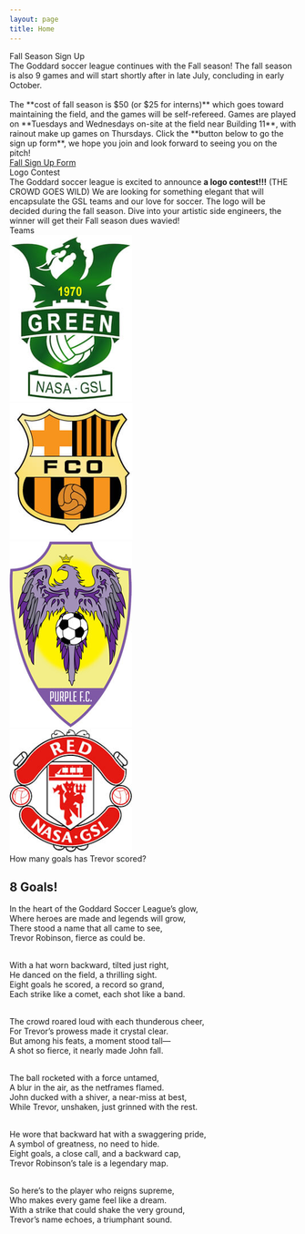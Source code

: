 ```yaml
---
layout: page
title: Home
---
```


<script>
    const sound = new Audio();
    function playSound(filename) {
        console.log("Playing song: " + filename);
        sound.src = "/assets/audio/" + filename + ".mp3";
        sound.play();
    }
</script>

<!-- begin cookout -->
<!-- <div class="card bg-light text-center mt-3">
<div class="card-header text-center">
    Final Cookout
</div>
<div class="card-body">
<div class="row" markdown=1>
Come to the Goddard Soccer League cookout <strong>5pm, Tuesday July 23rd</strong> and enjoy a free meal while watching the final, <span class="text-success">Green</span> vs <span class="text-danger">Red</span>! We will be grilling out hamburgers and hot dogs and chilling out under our new umbrellas and picnic benches. Come one, come all!
</div>
</div>
</div> -->

<!-- begin row sign up -->
<div class="card bg-light text-center mt-3">
<div class="card-header text-center">
    Fall Season Sign Up
</div>
<div class="card-body">
<div class="row" markdown=1>
The Goddard soccer league continues with the Fall season! The fall season is also 9 games and will start shortly after in late July, concluding in early October.
<br><br>
The **cost of fall season is $50 <span class="text-rainbow">(or $25 for interns)</span>** which goes toward maintaining the field, and the games will be self-refereed. Games are played on **Tuesdays and Wednesdays on-site at the field near Building 11**, with rainout make up games on Thursdays. Click the **button below to go the sign up form**, we hope you join and look forward to seeing you on the pitch!
</div>
<div class="row px-3 ">
<!-- <div class="col-md-6 mt-3">
    <a type="button" class="btn btn-primary col-6" href="https://forms.gle/iggf2sibER2xtd7z8">Spring Sign Up Form</a>
</div> -->
<div class="col-md-12 mt-3">
    <a type="button" class="btn btn-primary col-6" href="https://forms.gle/YN3VdfuhnKLRoKez9">Fall Sign Up Form</a>
</div>
</div>
</div>
</div>

<!-- begin logo contest -->
<div class="card bg-light text-center mt-3">
<div class="card-header text-center">
    Logo Contest
</div>
<div class="card-body">
<div class="row" markdown=1>
The Goddard soccer league is excited to announce <strong class="text-rainbow">a logo contest!!!</strong> (THE CROWD GOES WILD) We are looking for something elegant that will encapsulate the GSL teams and our love for soccer. The logo will be decided during the fall season. Dive into your artistic side engineers, the winner will get their Fall season dues wavied!
</div>
</div>
</div>

<!-- begin row champ video -->
<!-- <div class="card bg-light text-center my-3">
<div class="card-header text-center">
    2023 Championship Game
</div>
<div class="card-body">
    <!-- <script>
        randInt = Math.floor(Math.random() * 2) + 1;
        document.write('<img src="/images/2023-' + randInt + '.jpg" class="img-fluid w-100 rounded"/>');
    </script>
    <video width="100%" poster="/assets/img/2023/GSL-Championship-2023.png" controls>
        <source src="/assets/img/2023/GSL-Championship-2023.webm" type="video/webm">
        <source src="/assets/img/2023/GSL-Championship-2023.mp4" type="video/mp4">
    </video>

</div>
</div> -->

<!-- begin row news updates -->
<!-- <div class="card bg-light text-center my-3">
<div class="card-header text-center">
    Latest Updates
</div>
<div class="card-body" markdown=1>
The 2023 league season was a huge success! Thanks to everyone for reinvigorating this storied league post COVID and **a special shoutout to all the behind scenes work done!**

We are currently planning the 2024 season! The goal will be 6 teams with Blue and White making a return! Details such as team balancing are being finalized and the sign up will be available soon. We will have free scrimmages before the season begins, so get excited!!!
</div>
</div> -->

<!-- begin row teams -->
<div class="card bg-light text-center mt-3">
<div class="card-header text-center">
    Teams
</div>
<div class="card-body bg-white">
<div class="row">
    <!-- <div class="col-2 my-auto">
        <a href="/rosters">
            <img src="/images/teams/blue.jpg" class="img-fluid rounded"/>
        </a>
    </div> -->
    <div class="col-3 my-auto">
        <a href="/rosters">
            <img src="/images/teams/green.jpg" class="img-fluid rounded"/>
        </a>
    </div>
    <div class="col-3 my-auto">
        <a href="/rosters">
            <img src="/images/teams/orange.jpg" class="img-fluid rounded"/>
        </a>
    </div>
    <div class="col-3 my-auto">
        <a href="/rosters">
            <img src="/images/teams/purple.jpg" class="img-fluid rounded"/>
        </a>
    </div>
    <div class="col-3 my-auto">
        <a href="/rosters">
            <img src="/images/teams/red.jpg" class="img-fluid rounded"/>
        </a>
    </div>
    <!-- <div class="col-2 my-auto">
        <a href="/rosters">
            <img src="/images/teams/white.jpg" class="img-fluid rounded"/>
        </a>
    </div> -->
</div>
</div>
</div>

<!-- begin row leading goal scorer -->
<script>
    const bfacts = [
        "Brandon draws circles at a below-average first grader level.",
        "Brandon spits out the sunflower seeds and eats the shells.",
        "Brandon swapped the water pipes out for lead ones because he likes the taste.",
        "Brandon doesn't think Shania Twain is the greatest country singer of all time.",
        "Brandon puts one chopstick in each hand and uses the wide end.",
        "Brandon doesn't like dogs because they \"want to hang out too much\".",
        "Brandon thinks Allie should have stayed with Lon instead choosing Noah.",
        "Brandon tapes every Dane Cook stand up routine on his VCR.",
        "Brandon can't pronounce basic words like \"water\" and \"Florida\".",
        "Brandon has totaled a car in a driveway.",
        "Brandon thinks we should move the nation's capitol to Des Moines.",
        "Brandon was glad Jeopardy moved on from Alex Trebek.",
        "Brandon celebrates on Harambe rememberance day.",
        "Brandon shuffles playing cards face up.",
        "Brandon has missed penalty kicks for throw ins.",
        "Brandon holds computer mice with two hands.",
        "Brandon complains that Sesame Street \"isn't political enough\".",
        "Brandon brings his own sand to the beach because \"beach sand is too coarse\".",
        "Brandon thinks the fuchsia crayons have a more refined taste than the sea green crayons.",
        "Brandon doesn't sing happy birthday to children under 10.",
        "Brandon orders sparkling water at beer gardens.",
        "Brandon doesn't think Hakuna Matata is a wonderful phrase.",
        "Brandon maintains that Pokemon should be pay-to-win.",
        "Brandon uses hydroponics to grow mosquito larvae.",
        "Brandon protested the release of Harry Potter and the Deathly Hallows.",
        "Brandon didn't think McCarthyism involved any unlawful persecution or fear mongering.",
        "Brandon wishes Halloween was always held on a school night.",
        "Brandon is happy the polar ice caps are melting so that \"Santa has no home\".",
        "Brandon advocates against the installation of wheelchair accessibility ramps.",
        "Brandon licks his fingers after every cheeseball, even when sharing.",
        "Brandon was caught trying to sabatoge a Super Soaker manufacturing plant.",
        "Brandon buys taxidermied deer legs to \"trample his neighbor's flower garden without arousing suspicion\".",
        "Brandon once brought a ladle to a knife fight.",
        "Brandon thinks the Golgi apparatus is the powerhouse of the cell.",
        "Brandon loves Dreamworks Madagascar but doesn't even know the name of the zebra.",
        "Brandon hallucinated a new chess piece, like a queen that can only move one square.",
        "Brandon claims to have a black belt, but its from the boy's department at Kohls.",
        "Brandon only knows the dry cereal guy living on Drury Lane.",
        "Brandon has invented 17 forms of metastatic cancer to date.",
        "Brandon believes Napoleon's Russian campaign was a strategic masterclass.",
        "Brandon has gotten mostly A's and a few B's on breathalyzer tests.",
        "Brandon beat a koala in a head to head duel the koala didn't know about.",
        "Brandon turns around and goes back upon encountering two roads diverging in a wood.",
        "Brandon always gives a standing ovation when the plane lands.",
        "Brandon is under the impression McLovin learned to drive in Pennsylvania.",
        "Brandon thinks horseradish sauce was concocted by \"hardcore left-wing media pundits\".",
        "Brandon doesn't understand why cheaters have to eat so much pumpkin, but \"it is delicious\".",
        "Brandon buys two gallons of 2% milk and mixes them because he only drinks 4%.",
        "Brandon is an avid cubic-Neptuner.",
        "Brandon considers Nickleback's 2nd album, The State, to be more \"sensual \" than Curb, their 1st.",
        "Brandon thinks the prime meridian is latitudinal.",
        "Brandon wanted to be a debt collector specifically for \"impovershied single mothers\" growing up.",
        "Brandon once said the Shrek soundtrack is \"like no cap pretty mid skibidi rizzler\".",
        "Brandon brings wire cutters to karoke night because he doesn't like how excited people get.",
        "Brandon lives in a reality based in object impermanence.",
        "Brandon once received a speeding ticket for driving down an elementary school hallway.",
        "Brandon files complaints if the flight attendent isn't there within 45 seconds.",
        "Brandon thinks he is impervious to the Dunning-Kruger effect.",
    ];

    function bfactGen() {
        bfactsInt = Math.floor(Math.random() * bfacts.length);
        document.getElementById("bfact").innerHTML = 'Fact #' + (bfactsInt+1) + ': ' + bfacts[bfactsInt];
    }
</script>

<!--
<div class="card bg-light text-center mt-3">
<div class="card-header text-center">
    How many goals has Brandon scored?
</div>
<div class="card-body bg-rainbow" onclick="playSound('hero'); bfactGen();" markdown=1>
<div class="d-flex justify-content-center">
<div class="overflow-auto w-100">

<h2>3 Goals!</h2>
<h4 id="bfact">Fact #1: Brandon draws circles at a below-average first grader level.</h4>

<script>
    bfactGen();
</script>

</div>
</div>
</div>
</div> -->

<div class="card bg-light text-center mt-3">
<div class="card-header text-center">
    How many goals has Trevor scored?
</div>
<div class="card-body bg-orange" onclick="playSound('hero'); bfactGen();" markdown=1>
<div class="d-flex justify-content-center">
<div class="overflow-auto w-100">

<h2>8 Goals!</h2>
<p>

In the heart of the Goddard Soccer League’s glow,<br>
Where heroes are made and legends will grow,<br>
There stood a name that all came to see,<br>
Trevor Robinson, fierce as could be.<br><br>

With a hat worn backward, tilted just right,<br>
He danced on the field, a thrilling sight.<br>
Eight goals he scored, a record so grand,<br>
Each strike like a comet, each shot like a band.<br><br>

The crowd roared loud with each thunderous cheer,<br>
For Trevor’s prowess made it crystal clear.<br>
But among his feats, a moment stood tall—<br>
A shot so fierce, it nearly made John fall.<br><br>

The ball rocketed with a force untamed,<br>
A blur in the air, as the netframes flamed.<br>
John ducked with a shiver, a near-miss at best,<br>
While Trevor, unshaken, just grinned with the rest.<br><br>

He wore that backward hat with a swaggering pride,<br>
A symbol of greatness, no need to hide.<br>
Eight goals, a close call, and a backward cap,<br>
Trevor Robinson’s tale is a legendary map.<br><br>

So here’s to the player who reigns supreme,<br>
Who makes every game feel like a dream.<br>
With a strike that could shake the very ground,<br>
Trevor’s name echoes, a triumphant sound.

</p>


</div>
</div>
</div>
</div>

